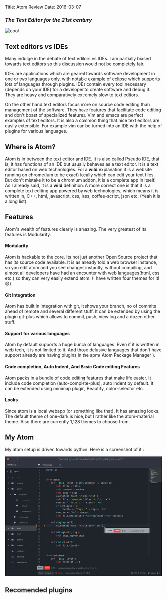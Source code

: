 Title: Atom Review
Date: 2016-03-07

### _The Text Editor for the 21st century_

![cool](https://atom.io/assets/screenshot-main-38c8ffcd253985c4bba97ad2b08e9fd5.png)

## Text editors _vs_ IDEs

Many indulge in the debate of text editors vs IDEs. I am partially biased towards text editors so this discussion would not be completely fair.

IDEs are applications which are geared towards software development in one or two languages only, with notable example of eclipse which supports lots of languages through plugins. IDEs contain every tool necessary (depends on your IDE) for a developer to create software and debug it. They are heavy and comparatively extremely slow to text editors.

On the other hand text editors focus more on source code editing than management of the software. They have features that facilitate code editing and don't boast of specialized features. Vim and emacs are perfect examples of text editors. It is also a common thing that nice text editors are easily extensible. For example vim can be turned into an IDE with the help of plugins for various languages.

## Where is Atom?

Atom is in between the text editor and IDE. It is also called Pseudo IDE, that is, it has functions of an IDE but usually behaves as a text editor. It is a text editor based on web technologies. For a __wild__ explanation it is a website running on chrome(ium to be exact) locally which can edit your text files. But don't mistake it to be a chromium addon, it is a complete app in itself. As I already said, it is a __wild__ definition. A more correct one is that it is a complete text editing app powered by web technologies, which means it is written in, C++, html, javascript, css, less, coffee-script, json etc. (Yeah it is a long list).

## Features

Atom's wealth of features clearly is amazing. The very greatest of its features is Modularity.

#### Modularity

Atom is hackable to the core. Its not just another Open Source project that has its source code available. It is as already told a web browser instance, so you edit atom and you see changes instantly, without compiling, and almost all developers have had an encounter with web languages(html, css etc.) so they can very easily extend atom. (I have written four themes for it! :smile:)

#### Git Integration

Atom has built in integration with git, it shows your branch, no of commits ahead of remote and several different stuff. It can be extended by using the plugin git-plus which allows to commit, push, view log and a dozen other stuff.

#### Support for various languages

Atom by default supports a huge bunch of languages. Even if it is written in web tech, it is not limited to it. And those delusive languages that don't have support already are having plugins in the apm( Atom Package Manager ).

#### Code completion, Auto Indent, And Basic Code editing Features

Atom packs in a bundle of code editing features that make life easier. It include code completion (auto-complete-plus), auto indent by default. It can be extended using minimap plugin, Beautify, color-selector etc.

#### Looks

Since atom is a local webapp (or something like that). It has amazing looks. The default theme of one-dark is nice, but I rather like the atom-material theme. Also there are currently 1,128 themes to choose from.

## My Atom

My atom setup is driven towards python. Here is a screenshot of it :

![My atom screenshot](images/atom.png)

## Recomended plugins
